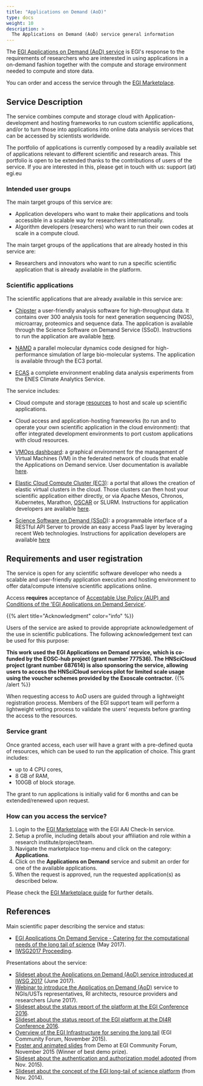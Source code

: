 ```yaml
---
title: "Applications on Demand (AoD)"
type: docs
weight: 10
description: >
  The Applications on Demand (AoD) service general information
---
```


The [EGI Applications on Demand (AoD)
service](https://www.egi.eu/services/applications-on-demand/) is EGI's
response to the requirements of researchers who are interested in using
applications in a on-demand fashion together with the compute and
storage environment needed to compute and store data.

You can order and access the service through the [EGI
Marketplace](https://marketplace.egi.eu).

## Service Description

The service combines compute and storage cloud with Application-development 
and hosting frameworks to run custom scientific applications, and/or 
to turn those into applications into online data analysis services that 
can be accessed by scientists worldwide.

The portfolio of applications is currently composed by a readily
available set of applications relevant to different scientific and
research areas. This portfolio is open to be extended thanks to the
contributions of users of the service. If you are interested in this,
please get in touch with us: support (at) egi.eu

### Intended user groups

The main target groups of this service are:
-   Application developers who want to make their applications and tools 
    accessible in a scalable way for researchers internationally.
-   Algorithm developers (researchers) who want to run their own codes 
    at scale in a compute cloud. 
    
The main target groups of the applications that are already hosted in this 
service are:

-   Researchers and innovators who want to run a specific scientific 
    application that is already available in the platform.

### Scientific applications

The scientific applications that are already available in this service are: 

-   [Chipster](https://marketplace.egi.eu/applications-on-demand/68-chipster.html) 
    a user-friendly analysis software for high-throughput data. It contains over 300 
    analysis tools for next generation sequencing (NGS), microarray, proteomics and 
    sequence data. The application is available through the Science Software on Demand 
    Service (SSoD). Instructions to run the application are available [here](https://docs.egi.eu/users/applications-on-demand/chipster/).
    
-   [NAMD](https://marketplace.egi.eu/applications-on-demand/58-namd.html) 
    a parallel molecular dynamics code designed for high-performance simulation of 
    large bio-molecular systems. The application is available through the EC3 portal. 
    
-   [ECAS](https://marketplace.egi.eu/applications-on-demand/84-ecas.html)
    a complete environment enabling data analysis experiments from the ENES Climate 
    Analytics Service.

The service includes:

-   Cloud compute and storage [resources](https://documents.egi.eu/public/ShowDocument?docid=2773) 
    to host and scale up scientific applications.

-   Cloud access and application-hosting frameworks 
    (to run and to operate your own scientific application in the cloud environment):
    that offer integrated development environments to port custom
    applications with cloud resources.
    
-   [VMOps dashboard](https://dashboard.appdb.egi.eu/vmops):
    a graphical environment for the management of Virtual Machines (VM) in the 
    federated network of clouds that enable the Applications on Demand service.
    User documentation is available [here](https://wiki.appdb.egi.eu/main:faq:what_is_the_vmops_dashboard). 
    
-   [Elastic Cloud Compute Cluster (EC3)](https://servproject.i3m.upv.es/ec3-ltos/index.php): 
    a portal that allows the creation of elastic virtual clusters in the cloud. Those clusters can then 
    host your scientific application either directly, or via Apache Mesos, Chronos, Kubernetes, Marathon, 
    [OSCAR](https://github.com/grycap/oscar) or SLURM. 
    Instructions for application developers are available
    [here](https://wiki.egi.eu/wiki/Applications_on_Demand_Service_-_information_for_developers#How_to_integrate_a_new_application_in_EC3).

-   [Science Software on Demand (SSoD)](https://fgsg.ct.infn.it/egissod/web/ssod):
    a programmable interface of a RESTful API Server to provide an easy access PaaS layer by leveraging 
    recent Web technologies. Instructions for application developers are available
    [here](https://wiki.egi.eu/wiki/Applications_on_Demand_Service_-_information_for_developers#How_to_integrate_a_new_application_in_the_FutureGateway_Science_Gateway)

## Requirements and user registration

The service is open for any scientific software developer who needs a 
scalable and user-friendly application execution and hosting environment 
to offer data/compute intensive scientific applications online.

Access **requires** acceptance of [Acceptable Use Policy (AUP) and
Conditions of the \'EGI Applications on Demand
Service\'](https://documents.egi.eu/public/ShowDocument?docid=2635).

{{% alert title="Acknowledgment" color="info" %}}

Users of the service are asked to provide appropriate acknowledgement of
the use in scientific publications. The following acknowledgement text
can be used for this purpose:

**This work used the EGI Applications on Demand service, which is
co-funded by the EOSC-hub project (grant number 777536). The HNSciCloud
project (grant number 687614) is also sponsoring the service, allowing
users to access the HNSciCloud services pilot for limited scale usage
using the voucher schemes provided by the Exoscale contractor.**
{{% /alert %}}

When requesting access to AoD users are guided through a lightweight
registration process. Members of the EGI support team will perform a
lightweight vetting process to validate the users\' requests before
granting the access to the resources.

### Service grant

Once granted access, each user will have a grant with a pre-defined
quota of resources, which can be used to run the application of choice.
This grant includes:

-   up to 4 CPU cores,
-   8 GB of RAM,
-   100GB of block storage.

The grant to run applications is initially valid for 6 months and can be
extended/renewed upon request.

### How can you access the service?

1.  Login to the [EGI Marketplace](https://marketplace.egi.eu) with the
    EGI AAI Check-In service.
1.  Setup a profile, including details about your affiliation and role
    within a research institute/project/team.
1.  Navigate the marketplace top-menu and click on the category:
    **Applications**.
1.  Click on the **Applications on Demand** service and submit an order
    for one of the available applications.
1.  When the request is approved, run the requested application(s) as
    described below.

Please check the [EGI Marketplace
guide](https://wiki.egi.eu/wiki/HowToAccessTheEGIMarketPlace) for
further details.

## References

Main scientific paper describing the service and status:

-   [EGI Applications On Demand Service - Catering for the computational
    needs of the long tail of
    science](https://documents.egi.eu/document/3132) (May 2017).
-   [IWSG2017 Proceeding](http://ceur-ws.org/Vol-2363/paper9.pdf).

Presentations about the service:

-   [Slideset about the Applications on Demand (AoD) service introduced at IWSG 2017](http://iwsg2017.psnc.pl/programme/) (June 2017).
-   [Webinar to introduce the Applicatios on Demand
    (AoD)](https://www.egi.eu/blog/webinar-egi-applications-on-demand-service/)
    service to NGIs/USTs representatives, RI architects, resource
    providers and researchers (June 2017).
-   [Slideset about the status report of the platform at the EGI
    Conference
    2016](https://indico.egi.eu/indico/event/2875/session/35/contribution/89).
-   [Slideset about the status report of the EGI platform at the DI4R
    Conference
    2016](http://digitalinfrastructures.eu/content/serving-long-tail).
-   [Overview of the EGI Infrastructure for serving the long
    tail](https://indico.egi.eu/indico/contributionDisplay.py?contribId=83&confId=2544)
    (EGI Community Forum, November 2015).
-   [Poster and animated
    slides](https://indico.egi.eu/indico/contributionDisplay.py?contribId=124&confId=2544)
    from Demo at EGI Community Forum, November 2015 (Winner of best demo
    prize).
-   [Slideset about the authentication and authorization model
    adopted](https://documents.egi.eu/document/2363) (from Nov. 2015).
-   [Slideset about the concept of the EGI long-tail of science
    platform](https://documents.egi.eu/document/2358) (from Nov. 2014).
